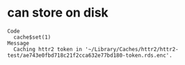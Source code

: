 # can store on disk

    Code
      cache$set(1)
    Message
      Caching httr2 token in '~/Library/Caches/httr2/httr2-test/ae743e0fbd718c21f2cca632e77bd180-token.rds.enc'.


